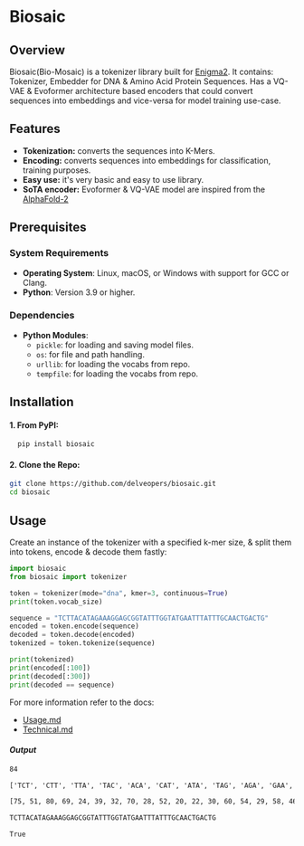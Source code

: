 # Biosaic

## Overview

Biosaic(Bio-Mosaic) is a tokenizer library built for [Enigma2](https://github.com/shivendrra/enigma2). It contains: Tokenizer, Embedder for DNA & Amino Acid Protein Sequences. Has a VQ-VAE & Evoformer architecture based encoders that could convert sequences into embeddings and vice-versa for model training use-case.

## Features

- **Tokenization:** converts the sequences into K-Mers.
- **Encoding:** converts sequences into embeddings for classification, training purposes.
- **Easy use:** it's very basic and easy to use library.
- **SoTA encoder:** Evoformer & VQ-VAE model are inspired from the [AlphaFold-2](https://www.biorxiv.org/content/10.1101/2024.12.02.626366v1.full)

## Prerequisites

### System Requirements

- **Operating System**: Linux, macOS, or Windows with support for GCC or Clang.
- **Python**: Version 3.9 or higher.

### Dependencies

- **Python Modules**:
  - `pickle`: for loading and saving model files.
  - `os`: for file and path handling.
  - `urllib`: for loading the vocabs from repo.
  - `tempfile`: for loading the vocabs from repo.

## Installation

#### 1. From PyPI:
  
  ```cmd
	pip install biosaic
  ```

#### 2. Clone the Repo:
  
  ```bash
  git clone https://github.com/delveopers/biosaic.git
  cd biosaic
  ```

## Usage

Create an instance of the tokenizer with a specified k-mer size, & split them into tokens, encode & decode them fastly:

```python
import biosaic
from biosaic import tokenizer

token = tokenizer(mode="dna", kmer=3, continuous=True)
print(token.vocab_size)

sequence = "TCTTACATAGAAAGGAGCGGTATTTGGTATGAATTTATTTGCAACTGACTG"
encoded = token.encode(sequence)
decoded = token.decode(encoded)
tokenized = token.tokenize(sequence)

print(tokenized)
print(encoded[:100])
print(decoded[:300])
print(decoded == sequence)
```

For more information refer to the docs:
- [Usage.md](https://github.com/delveopers/biosaic/blob/dev/docs/Usage.md)
- [Technical.md](https://github.com/delveopers/biosaic/blob/dev/docs/Technical.md)

#### ***Output***

```cmd
84

['TCT', 'CTT', 'TTA', 'TAC', 'ACA', 'CAT', 'ATA', 'TAG', 'AGA', 'GAA', 'AAA', 'AAG', 'AGG', 'GGA', 'GAG', 'AGC', 'GCG', 'CGG', 'GGT', 'GTA', 'TAT', 'ATT', 'TTT', 'TTG', 'TGG', 'GGT', 'GTA', 'TAT', 'ATG', 'TGA', 'GAA', 'AAT', 'ATT', 'TTT', 'TTA', 'TAT', 'ATT', 'TTT', 'TTG', 'TGC', 'GCA', 'CAA', 'AAC', 'ACT', 'CTG', 'TGA', 'GAC', 'ACT', 'CTG']

[75, 51, 80, 69, 24, 39, 32, 70, 28, 52, 20, 22, 30, 60, 54, 29, 58, 46, 63, 64, 71, 35, 83, 82, 78, 63, 64, 71, 34, 76, 52, 23, 35, 83, 80, 71, 35, 83, 82, 77, 56, 36, 21, 27, 50, 76, 53, 27, 50]

TCTTACATAGAAAGGAGCGGTATTTGGTATGAATTTATTTGCAACTGACTG

True
```